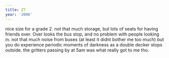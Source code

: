 ```yaml
---
title: Z7
year: '2006'
---
```


nice size for a grade 2. not that much storage, but lots of seats for having friends over. Over looks the bus stop, and no problem with people looking in. not that much noise from buses (at least it didnt bother me too much) but you do experience periodic moments of darkness as a double decker stops outside. the gritters passing by at 5am was what really got to me tho.